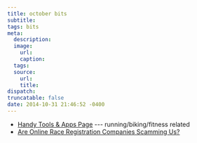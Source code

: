 ```yaml
---
title: october bits
subtitle:
tags: bits
meta:
  description:
  image:
    url:
    caption:
  tags:
  source:
    url:
    title:
dispatch:
truncatable: false
date: 2014-10-31 21:46:52 -0400
---
```


* [Handy Tools & Apps Page][tools] --- running/biking/fitness related
* [Are Online Race Registration Companies Scamming Us?][reg]

[tools]: http://www.dcrainmaker.com/tools
[reg]: http://www.outsideonline.com/fitness/bodywork/the-fit-list/Active-Network-Consumer-Complaints.html
